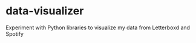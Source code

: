 # data-visualizer
Experiment with Python libraries to visualize my data from Letterboxd and Spotify

